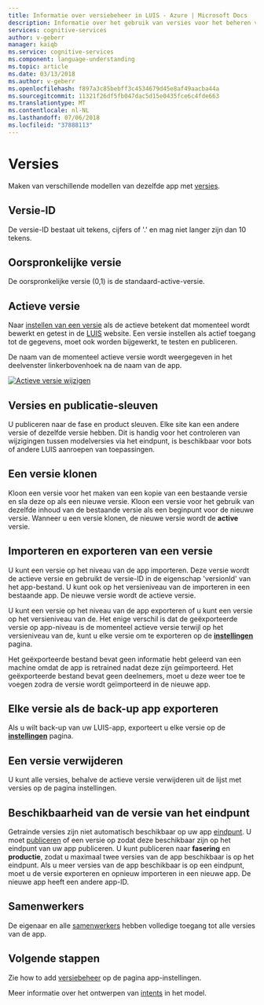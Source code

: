 ```yaml
---
title: Informatie over versiebeheer in LUIS - Azure | Microsoft Docs
description: Informatie over het gebruik van versies voor het beheren van wijzigingen in Language Understanding (LUIS)
services: cognitive-services
author: v-geberr
manager: kaiqb
ms.service: cognitive-services
ms.component: language-understanding
ms.topic: article
ms.date: 03/13/2018
ms.author: v-geberr
ms.openlocfilehash: f897a3c85bebff3c4534679d45e8af49aacba44a
ms.sourcegitcommit: 11321f26df5fb047dac5d15e0435fce6c4fde663
ms.translationtype: MT
ms.contentlocale: nl-NL
ms.lasthandoff: 07/06/2018
ms.locfileid: "37888113"
---
```

# <a name="versions"></a>Versies
Maken van verschillende modellen van dezelfde app met [versies](luis-how-to-manage-versions.md). 

## <a name="version-id"></a>Versie-ID
De versie-ID bestaat uit tekens, cijfers of '.' en mag niet langer zijn dan 10 tekens.

## <a name="initial-version"></a>Oorspronkelijke versie
De oorspronkelijke versie (0,1) is de standaard-active-versie. 

## <a name="active-version"></a>Actieve versie
Naar [instellen van een versie](luis-how-to-manage-versions.md#set-active-version) als de actieve betekent dat momenteel wordt bewerkt en getest in de [LUIS](luis-reference-regions.md) website. Een versie instellen als actief toegang tot de gegevens, moet ook worden bijgewerkt, te testen en publiceren.

De naam van de momenteel actieve versie wordt weergegeven in het deelvenster linkerbovenhoek na de naam van de app. 

[ ![Actieve versie wijzigen](./media/luis-concept-version/version-in-nav-bar-inline.png) ](./media/luis-concept-version/version-in-nav-bar-expanded.png#lightbox)

## <a name="versions-and-publishing-slots"></a>Versies en publicatie-sleuven
U publiceren naar de fase en product sleuven. Elke site kan een andere versie of dezelfde versie hebben. Dit is handig voor het controleren van wijzigingen tussen modelversies via het eindpunt, is beschikbaar voor bots of andere LUIS aanroepen van toepassingen. 

## <a name="clone-a-version"></a>Een versie klonen
Kloon een versie voor het maken van een kopie van een bestaande versie en sla deze op als een nieuwe versie. Kloon een versie voor het gebruik van dezelfde inhoud van de bestaande versie als een beginpunt voor de nieuwe versie. Wanneer u een versie klonen, de nieuwe versie wordt de **active** versie. 

## <a name="import-and-export-a-version"></a>Importeren en exporteren van een versie
U kunt een versie op het niveau van de app importeren. Deze versie wordt de actieve versie en gebruikt de versie-ID in de eigenschap 'versionId' van het app-bestand. U kunt ook op het versieniveau van de importeren in een bestaande app. De nieuwe versie wordt de actieve versie. 

U kunt een versie op het niveau van de app exporteren of u kunt een versie op het versieniveau van de. Het enige verschil is dat de geëxporteerde versie op app-niveau is de momenteel actieve versie terwijl op het versieniveau van de, kunt u elke versie om te exporteren op de **[instellingen](luis-how-to-manage-versions.md)** pagina. 

Het geëxporteerde bestand bevat geen informatie hebt geleerd van een machine omdat de app is retrained nadat deze zijn geïmporteerd. Het geëxporteerde bestand bevat geen deelnemers, moet u deze weer toe te voegen zodra de versie wordt geïmporteerd in de nieuwe app.

## <a name="export-each-version-as-app-backup"></a>Elke versie als de back-up app exporteren
Als u wilt back-up van uw LUIS-app, exporteert u elke versie op de **[instellingen](luis-how-to-manage-versions.md)** pagina.

## <a name="delete-a-version"></a>Een versie verwijderen
U kunt alle versies, behalve de actieve versie verwijderen uit de lijst met versies op de pagina instellingen. 

## <a name="version-availability-at-the-endpoint"></a>Beschikbaarheid van de versie van het eindpunt
Getrainde versies zijn niet automatisch beschikbaar op uw app [eindpunt](luis-glossary.md#endpoint). U moet [publiceren](luis-how-to-publish-app.md) of een versie op zodat deze beschikbaar zijn op het eindpunt van uw app publiceren. U kunt publiceren naar **fasering** en **productie**, zodat u maximaal twee versies van de app beschikbaar is op het eindpunt. Als u meer versies van de app beschikbaar is op een eindpunt, moet u de versie exporteren en opnieuw importeren in een nieuwe app. De nieuwe app heeft een andere app-ID.

## <a name="collaborators"></a>Samenwerkers
De eigenaar en alle [samenwerkers](luis-how-to-collaborate.md) hebben volledige toegang tot alle versies van de app.

## <a name="next-steps"></a>Volgende stappen

Zie how to add [versiebeheer](luis-how-to-manage-versions.md) op de pagina app-instellingen. 

Meer informatie over het ontwerpen van [intents](luis-concept-intent.md) in het model.